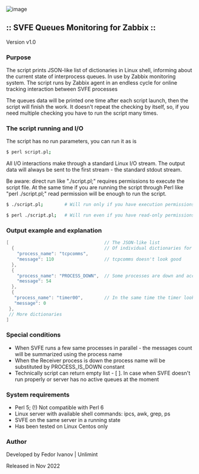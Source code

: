 ![image](https://upload.wikimedia.org/wikipedia/commons/0/02/Aperture_Laboratories_Logo.svg)

## :: SVFE Queues Monitoring for Zabbix ::  
Version v1.0

###  Purpose 

The script prints JSON-like list of dictionaries in Linux shell, informing about the current state of interprocess queues. In use by Zabbix monitoring system. The script runs by Zabbix agent in an endless cycle for online tracking interaction between SVFE processes
 
The queues data will be printed one time after each script launch, then the script will finish the work. It doesn't repeat the checking by itself, so, if you need multiple checking you have to run the script many times.

### The script running and I/O

The script has no run parameters, you can run it as is 
```bash
$ perl script.pl;
```

All I/O interactions make through a standard Linux I/O stream. The output data will always be sent to the first stream - the standard stdout stream.

Be aware: direct run like "./script.pl;" requires permissions to execute the script file. At the same time if you are running the script through Perl like "perl ./script.pl;" read permission will be enough to run the script.


```bash
$ ./script.pl;        # Will run only if you have execution permissions
```
```bash
$ perl ./script.pl;   # Will run even if you have read-only permissions
```

### Output example and explanation

```java
[                                    // The JSON-like list 
  {                                  // Of individual dictionaries for each process
    "process_name": "tcpcomms",      
    "message": 110                   // tcpcomms doesn't look good
  },
  {
    "process_name": "PROCESS_DOWN",  // Some processes are down and accumulating the Queues
    "message": 54
  },
  {
   "process_name": "timer00",        // In the same time the timer looks fine
   "message": 0
 },
 // More dictionaries
]
```

### Special conditions
 * When SVFE runs a few same processes in parallel - the messages count will be summarized using the process name
 * When the Receiver process is down the process name will be substituted by PROCESS_IS_DOWN constant
 * Technically script can return empty list - [ ]. In case when SVFE doesn't run properly or server has no active queues at the moment

### System requirements
 * Perl 5; (!) Not compatible with Perl 6
 * Linux server with available shell commands: ipcs, awk, grep, ps
 * SVFE on the same server in a running state
 * Has been tested on Linux Centos only 

### Author

Developed by Fedor Ivanov | Unlimint

Released in Nov 2022
